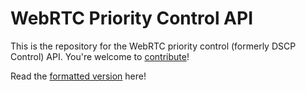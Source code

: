 # WebRTC Priority Control API

This is the repository for the WebRTC priority control (formerly DSCP Control) API. You're welcome to
[contribute](CONTRIBUTING.md)!

Read the [formatted version](https://w3c.github.io/webrtc-dscp-exp/) here!
